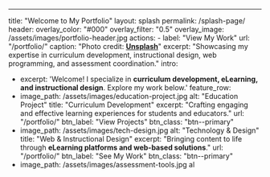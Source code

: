 ---
title: "Welcome to My Portfolio"
layout: splash
permalink: /splash-page/
header:
  overlay_color: "#000"
  overlay_filter: "0.5"
  overlay_image: /assets/images/portfolio-header.jpg
  actions:
    - label: "View My Work"
      url: "/portfolio/"
  caption: "Photo credit: [**Unsplash**](https://unsplash.com)"
excerpt: "Showcasing my expertise in curriculum development, instructional design, web programming, and assessment coordination."
intro: 
  - excerpt: 'Welcome! I specialize in **curriculum development, eLearning, and instructional design**. Explore my work below.'
feature_row:
  - image_path: /assets/images/education-project.jpg
    alt: "Education Project"
    title: "Curriculum Development"
    excerpt: "Crafting engaging and effective learning experiences for students and educators."
    url: "/portfolio/"
    btn_label: "View Projects"
    btn_class: "btn--primary"
  - image_path: /assets/images/tech-design.jpg
    alt: "Technology & Design"
    title: "Web & Instructional Design"
    excerpt: "Bringing content to life through **eLearning platforms and web-based solutions**."
    url: "/portfolio/"
    btn_label: "See My Work"
    btn_class: "btn--primary"
  - image_path: /assets/images/assessment-tools.jpg
    al
